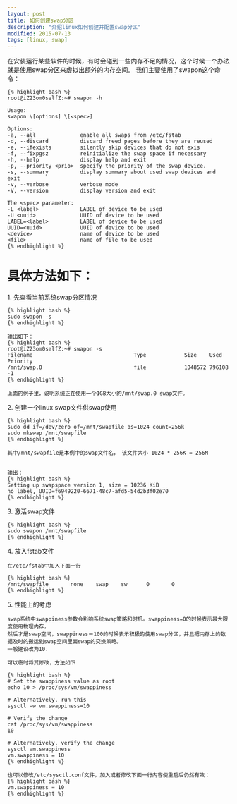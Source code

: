 ```yaml
---
layout: post
title: 如何创建swap分区
description: "介绍linux如何创建并配置swap分区"
modified: 2015-07-13
tags: [linux, swap]
---
```


在安装运行某些软件的时候，有时会碰到一些内存不足的情况，这个时候一个办法就是使用swap分区来虚拟出额外的内存空间。
我们主要使用了swapon这个命令：

    {% highlight bash %}
    root@iZ23om0selfZ:~# swapon -h

    Usage:
    swapon \[options] \[<spec>]

    Options:
    -a, --all              enable all swaps from /etc/fstab
    -d, --discard          discard freed pages before they are reused
    -e, --ifexists         silently skip devices that do not exis
    -f, --fixpgsz          reinitialize the swap space if necessary
    -h, --help             display help and exit
    -p, --priority <prio>  specify the priority of the swap device.
    -s, --summary          display summary about used swap devices and exit
    -v, --verbose          verbose mode
    -V, --version          display version and exit

    The <spec> parameter:
    -L <label>             LABEL of device to be used
    -U <uuid>              UUID of device to be used
    LABEL=<label>          LABEL of device to be used
    UUID=<uuid>            UUID of device to be used
    <device>               name of device to be used
    <file>                 name of file to be used
    {% endhighlight %}

# 具体方法如下：

1\. 先查看当前系统swap分区情况

    {% highlight bash %}
    sudo swapon -s
    {% endhighlight %}
    
    输出如下：
    {% highlight bash %} 
    root@iZ23om0selfZ:~# swapon -s
    Filename                                Type            Size    Used    Priority
    /mnt/swap.0                             file            1048572 796108  -1
    {% endhighlight %}
    
    上面的例子里，说明系统正在使用一个1GB大小的/mnt/swap.0 swap文件。

2\. 创建一个linux swap文件供swap使用

    {% highlight bash %}
    sudo dd if=/dev/zero of=/mnt/swapfile bs=1024 count=256k
    sudo mkswap /mnt/swapfile
    {% endhighlight %}
    
    其中/mnt/swapfile是本例中的swap文件名， 该文件大小 1024 * 256K = 256M


    输出：
    {% highlight bash %}
    Setting up swapspace version 1, size = 10236 KiB
    no label, UUID=f6949220-6671-48c7-afd5-54d2b3f02e70
    {% endhighlight %}
    
3\. 激活swap文件

    {% highlight bash %}
    sudo swapon /mnt/swapfile
    {% endhighlight %}
   
4\. 放入fstab文件

    在/etc/fstab中加入下面一行
    
    {% highlight bash %}
    /mnt/swapfile       none    swap    sw      0       0
    {% endhighlight %}
   
5\. 性能上的考虑

    swap系统中swappiness参数会影响系统swap策略和时机。swappiness=0的时候表示最大限度使用物理内存，
    然后才是swap空间，swappiness＝100的时候表示积极的使用swap分区，并且把内存上的数据及时的搬运到swap空间里面swap的交换策略。
    一般建议改为10.

    可以临时将其修改，方法如下
    
    {% highlight bash %}
    # Set the swappiness value as root
    echo 10 > /proc/sys/vm/swappiness

    # Alternatively, run this 
    sysctl -w vm.swappiness=10

    # Verify the change
    cat /proc/sys/vm/swappiness
    10

    # Alternatively, verify the change
    sysctl vm.swappiness
    vm.swappiness = 10
    {% endhighlight %}

    也可以修改/etc/sysctl.conf文件，加入或者修改下面一行内容使重启后仍然有效：
    {% highlight bash %}
    vm.swappiness = 10
    {% endhighlight %}
